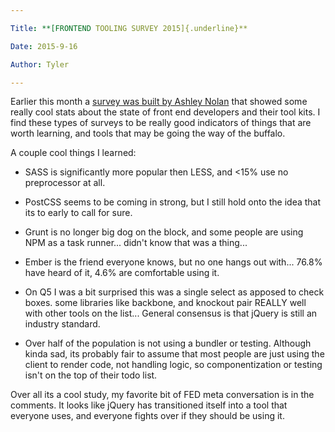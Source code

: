 ```yaml
---

Title: **[FRONTEND TOOLING SURVEY 2015]{.underline}**

Date: 2015-9-16

Author: Tyler

---
```


Earlier this month a [survey was built by Ashley Nolan](http://ashleynolan.co.uk/blog/frontend-tooling-survey-2015-results?utm_source=CSS-Weekly&utm_campaign=Issue-180&utm_medium=email) that showed some really cool stats about the state of front end developers and their tool kits. I find these types of surveys to be really good indicators of things that are worth learning, and tools that may be going the way of the buffalo.

A couple cool things I learned:

-   SASS is significantly more popular then LESS, and \<15% use no preprocessor at all.

-   PostCSS seems to be coming in strong, but I still hold onto the idea that its to early to call for sure.

-   Grunt is no longer big dog on the block, and some people are using NPM as a task runner\... didn\'t know that was a thing\...

-   Ember is the friend everyone knows, but no one hangs out with\... 76.8% have heard of it, 4.6% are comfortable using it.

-   On Q5 I was a bit surprised this was a single select as apposed to check boxes. some libraries like backbone, and knockout pair REALLY well with other tools on the list\... General consensus is that jQuery is still an industry standard.

-   Over half of the population is not using a bundler or testing. Although kinda sad, its probably fair to assume that most people are just using the client to render code, not handling logic, so componentization or testing isn\'t on the top of their todo list.

Over all its a cool study, my favorite bit of FED meta conversation is in the comments. It looks like jQuery has transitioned itself into a tool that everyone uses, and everyone fights over if they should be using it.